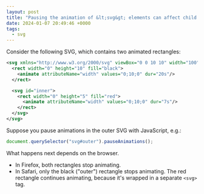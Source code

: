 ```yaml
---
layout: post
title: "Pausing the animation of &lt;svg&gt; elements can affect child &lt;svg&gt; elements differently in different browsers"
date: 2024-01-07 20:49:46 +0000
tags:
  - svg
---
```

Consider the following SVG, which contains two animated rectangles:

```xml
<svg xmlns="http://www.w3.org/2000/svg" viewBox="0 0 10 10" width="100" id="outer">
  <rect width="0" height="10" fill="black">
    <animate attributeName="width" values="0;10;0" dur="20s"/>
  </rect>

  <svg id="inner">
    <rect width="0" height="5" fill="red">
      <animate attributeName="width" values="0;10;0" dur="7s"/>
    </rect>
  </svg>
</svg>
```

Suppose you pause animations in the outer SVG with JavaScript, e.g.:

```javascript
document.querySelector("svg#outer").pauseAnimations();
```

What happens next depends on the browser.

*   In Firefox, both rectangles stop animating.
*   In Safari, only the black ("outer") rectangle stops animating.
    The red rectangle continues animating, because it's wrapped in a separate `<svg>` tag.
